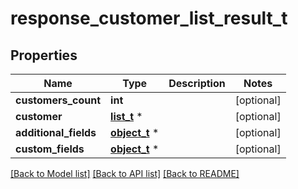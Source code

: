 # response_customer_list_result_t

## Properties
Name | Type | Description | Notes
------------ | ------------- | ------------- | -------------
**customers_count** | **int** |  | [optional] 
**customer** | [**list_t**](customer.md) \* |  | [optional] 
**additional_fields** | [**object_t**](.md) \* |  | [optional] 
**custom_fields** | [**object_t**](.md) \* |  | [optional] 

[[Back to Model list]](../README.md#documentation-for-models) [[Back to API list]](../README.md#documentation-for-api-endpoints) [[Back to README]](../README.md)


